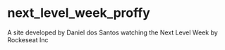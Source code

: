 # next_level_week_proffy
A site developed by Daniel dos Santos watching the Next Level Week by Rockeseat Inc
